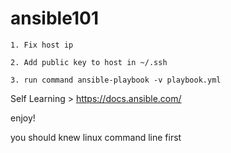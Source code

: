 # ansible101

`1. Fix host ip`

`2. Add public key to host in ~/.ssh`

`3. run command ansible-playbook -v playbook.yml`

Self Learning > https://docs.ansible.com/

enjoy!

you should knew linux command line first
